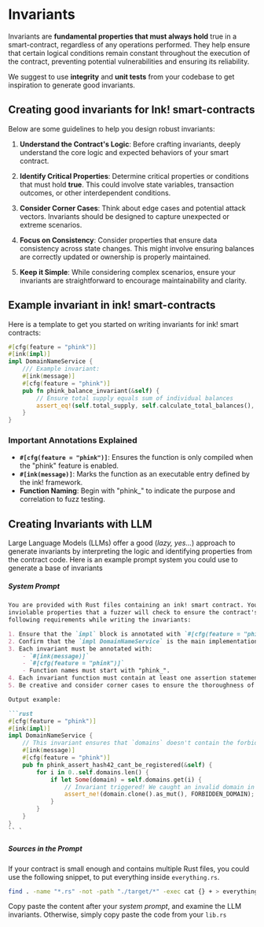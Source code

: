 # Invariants

Invariants are **fundamental properties that must always hold** true in a smart-contract, regardless of any operations
performed. They help ensure that certain logical conditions remain constant throughout the
execution of the contract, preventing potential vulnerabilities and ensuring its reliability.

We suggest to use **integrity** and **unit tests** from your codebase to get inspiration to generate good invariants.

## Creating good invariants for Ink! smart-contracts

Below are some guidelines to help you design robust invariants:

1. **Understand the Contract's Logic**: Before crafting invariants, deeply understand the core logic and expected
   behaviors of your smart contract.

2. **Identify Critical Properties**: Determine critical properties or conditions that must hold **true**. This could
   involve
   state variables, transaction outcomes, or other interdependent conditions.

3. **Consider Corner Cases**: Think about edge cases and potential attack vectors. Invariants should be designed to
   capture unexpected or extreme scenarios.

4. **Focus on Consistency**: Consider properties that ensure data consistency across state changes. This might involve
   ensuring balances are correctly updated or ownership is properly maintained.

5. **Keep it Simple**: While considering complex scenarios, ensure your invariants are straightforward to encourage
   maintainability and clarity.

## Example invariant in ink! smart-contracts

Here is a template to get you started on writing invariants for ink! smart contracts:

```rust
#[cfg(feature = "phink")]
#[ink(impl)]
impl DomainNameService {
    /// Example invariant:
    #[ink(message)]
    #[cfg(feature = "phink")]
    pub fn phink_balance_invariant(&self) {
        // Ensure total supply equals sum of individual balances
        assert_eq!(self.total_supply, self.calculate_total_balances(), "Balance invariant violated!");
    }
}
```

### Important Annotations Explained

- **`#[cfg(feature = "phink")]`**: Ensures the function is only compiled when the "phink" feature is enabled.
- **`#[ink(message)]`**: Marks the function as an executable entry defined by the ink! framework.
- **Function Naming**: Begin with "phink_" to indicate the purpose and correlation to fuzz testing.

## Creating Invariants with LLM

Large Language Models (LLMs) offer a good (_lazy, yes..._) approach to generate invariants by interpreting the logic and
identifying properties from the contract code. Here is an example prompt system you could use to generate a base of
invariants

##### System Prompt

```markdown
You are provided with Rust files containing an ink! smart contract. Your task is to generate invariants, which are
inviolable properties that a fuzzer will check to ensure the contract's quality and correctness. Please adhere to the
following requirements while writing the invariants:

1. Ensure that the `impl` block is annotated with `#[cfg(feature = "phink")] #[ink(impl)]`.
2. Confirm that the `impl DomainNameService` is the main implementation block of the contract.
3. Each invariant must be annotated with:
    - `#[ink(message)]`
    - `#[cfg(feature = "phink")]`
    - Function names must start with "phink_".
4. Each invariant function must contain at least one assertion statement, such as `assert`, `assert_ne`, `panic`, etc.
5. Be creative and consider corner cases to ensure the thoroughness of the invariants.

Output example:

```rust
#[cfg(feature = "phink")]
#[ink(impl)]
impl DomainNameService {
    // This invariant ensures that `domains` doesn't contain the forbidden domain that nobody should register 
    #[ink(message)]
    #[cfg(feature = "phink")]
    pub fn phink_assert_hash42_cant_be_registered(&self) {
        for i in 0..self.domains.len() {
            if let Some(domain) = self.domains.get(i) {
                // Invariant triggered! We caught an invalid domain in the storage...
                assert_ne!(domain.clone().as_mut(), FORBIDDEN_DOMAIN);
            }
        }
    }
}
`` `
```

##### Sources in the Prompt

If your contract is small enough and contains multiple Rust files, you could use the following snippet, to put
everything inside `everything.rs`.

```sh
find . -name "*.rs" -not -path "./target/*" -exec cat {} + > everything.rs
``` 

Copy paste the content after your _system prompt_, and examine the LLM invariants. Otherwise, simply copy paste the code
from your `lib.rs`